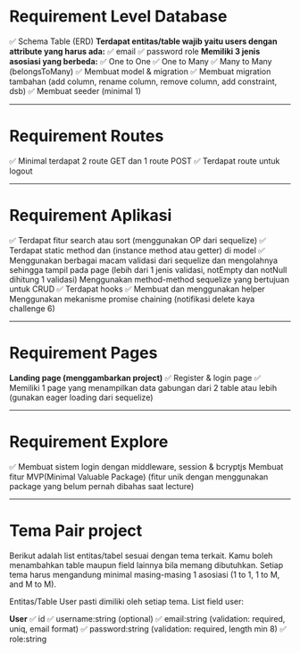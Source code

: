 # Requirement Level Database

✅ Schema Table (ERD)
**Terdapat entitas/table wajib yaitu users dengan attribute yang harus ada:**
✅ email
✅ password
role
**Memiliki 3 jenis asosiasi yang berbeda:**
✅ One to One 
✅ One to Many
✅ Many to Many (belongsToMany)
✅ Membuat model & migration
✅ Membuat migration tambahan (add column, rename column, remove column, add constraint, dsb)
✅ Membuat seeder (minimal 1)

------
# Requirement Routes

✅ Minimal terdapat 2 route GET dan 1 route POST
✅ Terdapat route untuk logout

------
# Requirement Aplikasi

✅ Terdapat fitur search atau sort (menggunakan OP dari sequelize)
✅ Terdapat static method dan (instance method atau getter) di model
✅ Menggunakan berbagai macam validasi dari sequelize dan mengolahnya sehingga tampil pada page (lebih dari 1 jenis validasi, notEmpty dan  notNull dihitung 1 validasi)
Menggunakan method-method sequelize yang bertujuan untuk CRUD
✅ Terdapat hooks
✅ Membuat dan menggunakan helper
Menggunakan mekanisme promise chaining (notifikasi delete kaya challenge 6)

------
# Requirement Pages

**Landing page (menggambarkan project)**
✅ Register & login page
✅ Memiliki 1 page yang menampilkan data gabungan dari 2 table atau lebih (gunakan eager loading dari sequelize)

------
# Requirement Explore

✅ Membuat sistem login dengan middleware, session & bcryptjs
Membuat fitur MVP(Minimal Valuable Package) (fitur unik dengan menggunakan package yang belum pernah dibahas saat lecture)

------
# Tema Pair project

Berikut adalah list entitas/tabel sesuai dengan tema terkait. Kamu boleh menambahkan table maupun field lainnya bila memang dibutuhkan. Setiap tema harus mengandung minimal  masing-masing 1 asosiasi (1 to 1, 1 to M, and M to M).

Entitas/Table User pasti dimiliki oleh setiap tema. List field user:

**User**
✅ id
✅ username:string (optional)
✅ email:string  (validation: required, uniq, email format)
✅ password:string  (validation: required, length min 8)
✅ role:string
